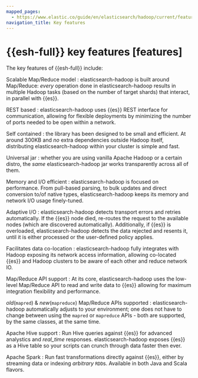```yaml
---
mapped_pages:
  - https://www.elastic.co/guide/en/elasticsearch/hadoop/current/features.html
navigation_title: Key features
---
```

# {{esh-full}} key features [features]

The key features of {{esh-full}} include:

Scalable Map/Reduce model
:   elasticsearch-hadoop is built around Map/Reduce: *every* operation done in elasticsearch-hadoop results in multiple Hadoop tasks (based on the number of target shards) that interact, in parallel with {{es}}.

REST based
:   elasticsearch-hadoop uses {{es}} REST interface for communication, allowing for flexible deployments by minimizing the number of ports needed to be open within a network.

Self contained
:   the library has been designed to be small and efficient. At around 300KB and *no* extra dependencies outside Hadoop itself, distributing elasticsearch-hadoop within your cluster is simple and fast.

Universal jar
:   whether you are using vanilla Apache Hadoop or a certain distro, the *same* elasticsearch-hadoop jar works transparently across all of them.

Memory and I/O efficient
:   elasticsearch-hadoop is focused on performance. From pull-based parsing, to bulk updates and direct conversion to/of native types, elasticsearch-hadoop keeps its memory and network I/O usage finely-tuned.

Adaptive I/O
:   elasticsearch-hadoop detects transport errors and retries automatically. If the {{es}} node died, re-routes the request to the available nodes (which are discovered automatically). Additionally, if {{es}} is overloaded, elasticsearch-hadoop detects the data rejected and resents it, until it is either processed or the user-defined policy applies.

Facilitates data co-location
:   elasticsearch-hadoop fully integrates with Hadoop exposing its network access information, allowing co-located {{es}} and Hadoop clusters to be aware of each other and reduce network IO.

Map/Reduce API support
:   At its core, elasticsearch-hadoop uses the low-level Map/Reduce API to read and write data to {{es}} allowing for maximum integration flexibility and performance.

*old*(`mapred`) & *new*(`mapreduce`) Map/Reduce APIs supported
:   elasticsearch-hadoop automatically adjusts to your environment; one does not have to change between using the `mapred` or `mapreduce` APIs - both are supported, by the same classes, at the same time.

Apache Hive support
:   Run Hive queries against {{es}} for advanced analystics and *real_time* responses. elasticsearch-hadoop exposes {{es}} as a Hive table so your scripts can crunch through data faster then ever.

Apache Spark
:   Run fast transformations directly against {{es}}, either by streaming data or indexing *arbitrary* `RDD`s. Available in both Java and Scala flavors.

